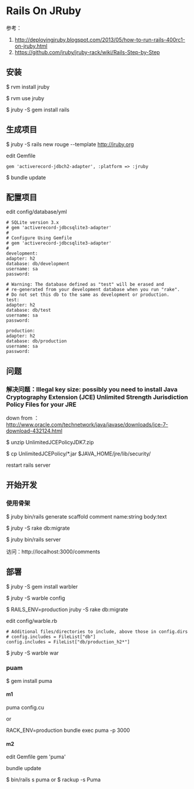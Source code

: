 # Rails On JRuby

参考：

1. <http://deployingjruby.blogspot.com/2013/05/how-to-run-rails-400rc1-on-jruby.html>
2. <https://github.com/jruby/jruby-rack/wiki/Rails-Step-by-Step>

## 安装
$ rvm install jruby

$ rvm use jruby

$ jruby -S gem install rails

## 生成项目
$ jruby -S rails new rouge --template http://jruby.org

edit Gemfile

    gem 'activerecord-jdbch2-adapter', :platform => :jruby

$ bundle update


## 配置项目

edit config/database/yml

    # SQLite version 3.x
    # gem 'activerecord-jdbcsqlite3-adapter'
    #
    # Configure Using Gemfile
    # gem 'activerecord-jdbcsqlite3-adapter'
    #
    development:
    adapter: h2
    database: db/development
    username: sa
    password:

    # Warning: The database defined as "test" will be erased and
    # re-generated from your development database when you run "rake".
    # Do not set this db to the same as development or production.
    test:
    adapter: h2
    database: db/test
    username: sa
    password:

    production:
    adapter: h2
    database: db/production
    username: sa
    password:

## 问题

### 解决问题：Illegal key size: possibly you need to install Java Cryptography Extension (JCE) Unlimited Strength Jurisdiction Policy Files for your JRE

down from ： http://www.oracle.com/technetwork/java/javase/downloads/jce-7-download-432124.html

$ unzip UnlimitedJCEPolicyJDK7.zip 

$ cp UnlimitedJCEPolicy/*.jar $JAVA_HOME/jre/lib/security/

restart rails server

## 开始开发

### 使用骨架

$ jruby bin/rails generate scaffold comment name:string body:text

$ jruby -S rake db:migrate

$  jruby bin/rails server

访问：http://localhost:3000/comments

## 部署
$ jruby -S gem install warbler

$ jruby -S warble config 

$ RAILS_ENV=production jruby -S rake db:migrate
 

edit  config/warble.rb

    # Additional files/directories to include, above those in config.dirs
    # config.includes = FileList["db"]
    config.includes = FileList["db/production_h2*"]

$ jruby -S warble war

### puam

$ gem install puma

#### m1
puma config.cu

or

RACK_ENV=production bundle exec puma -p 3000

#### m2
edit Gemfile
gem 'puma'

bundle update

$ bin/rails s puma 
or
$ rackup -s Puma

